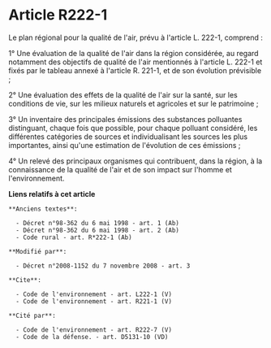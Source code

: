 # Article R222-1

Le plan régional pour la qualité de l'air, prévu à l'article L. 222-1, comprend : 

1° Une évaluation de la qualité de l'air dans la région considérée, au regard notamment des objectifs de qualité de l'air
mentionnés à l'article L. 222-1 et fixés par le tableau annexé à l'article R. 221-1, et de son évolution prévisible ; 

2° Une évaluation des effets de la qualité de l'air sur la santé, sur les conditions de vie, sur les milieux naturels et
agricoles et sur le patrimoine ; 

3° Un inventaire des principales émissions des substances polluantes distinguant, chaque fois que possible, pour chaque
polluant considéré, les différentes catégories de sources et individualisant les sources les plus importantes, ainsi qu'une
estimation de l'évolution de ces émissions ; 

4° Un relevé des principaux organismes qui contribuent, dans la région, à la connaissance de la qualité de l'air et de son
impact sur l'homme et l'environnement.

**Liens relatifs à cet article**

	**Anciens textes**:

	  - Décret n°98-362 du 6 mai 1998 - art. 1 (Ab)
	  - Décret n°98-362 du 6 mai 1998 - art. 2 (Ab)
	  - Code rural - art. R*222-1 (Ab)

	**Modifié par**:

	  - Décret n°2008-1152 du 7 novembre 2008 - art. 3

	**Cite**:

	  - Code de l'environnement - art. L222-1 (V)
	  - Code de l'environnement - art. R221-1 (V)

	**Cité par**:

	  - Code de l'environnement - art. R222-7 (V)
	  - Code de la défense. - art. D5131-10 (VD)
